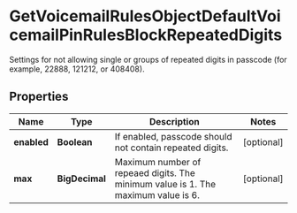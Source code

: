 

# GetVoicemailRulesObjectDefaultVoicemailPinRulesBlockRepeatedDigits

Settings for not allowing single or groups of repeated digits in passcode (for example, 22888, 121212, or 408408).

## Properties

| Name | Type | Description | Notes |
|------------ | ------------- | ------------- | -------------|
|**enabled** | **Boolean** | If enabled, passcode should not contain repeated digits. |  [optional] |
|**max** | **BigDecimal** | Maximum number of repeaed digits. The minimum value is 1. The maximum value is 6. |  [optional] |



